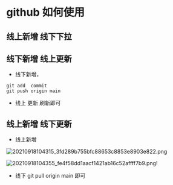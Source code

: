 # github 如何使用
## 线上新增 线下下拉

## 线下新增 线上更新


- 线下新增，
```
git add  commit 
git push origin main
```
- 线上 更新 刷新即可


## 线上新增 线下更新
- 线上新增

![20210918104315_3fd289b755bfc88653c8853e8903e822.png](https://zjj-1307432767.cos.ap-shanghai.myqcloud.com/20210918104315_3fd289b755bfc88653c8853e8903e822.png?q-sign-algorithm=sha1&q-ak=AKIDvgBQO5VeWZMs74l8G7gyzjCPL1RbU5PU&q-sign-time=1631932994;1663468994&q-key-time=1631932994;1663468994&q-header-list=&q-url-param-list=&q-signature=7e978921cab1a68db58d9de90e72cd84643e85de)


![20210918104355_fe4f58dd1aacf1421ab16c52affff7b9.png](https://zjj-1307432767.cos.ap-shanghai.myqcloud.com/20210918104355_fe4f58dd1aacf1421ab16c52affff7b9.png?q-sign-algorithm=sha1&q-ak=AKIDvgBQO5VeWZMs74l8G7gyzjCPL1RbU5PU&q-sign-time=1631933035;1663469035&q-key-time=1631933035;1663469035&q-header-list=&q-url-param-list=&q-signature=cebaa845d8bf3f11b426cc76192a64f2d469f1a7)!


- 线下 git pull origin main 即可




